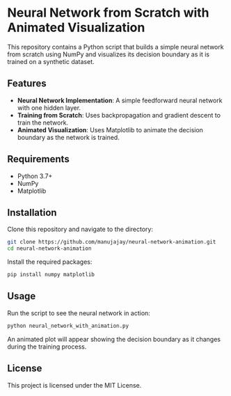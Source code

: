 # Neural Network from Scratch with Animated Visualization

This repository contains a Python script that builds a simple neural network from scratch using NumPy and visualizes its decision boundary as it is trained on a synthetic dataset.

## Features

- **Neural Network Implementation**: A simple feedforward neural network with one hidden layer.
- **Training from Scratch**: Uses backpropagation and gradient descent to train the network.
- **Animated Visualization**: Uses Matplotlib to animate the decision boundary as the network is trained.

## Requirements

- Python 3.7+
- NumPy
- Matplotlib

## Installation

Clone this repository and navigate to the directory:

```bash
git clone https://github.com/manujajay/neural-network-animation.git
cd neural-network-animation
```

Install the required packages:

```bash
pip install numpy matplotlib
```

## Usage

Run the script to see the neural network in action:

```bash
python neural_network_with_animation.py
```

An animated plot will appear showing the decision boundary as it changes during the training process.

## License

This project is licensed under the MIT License.
